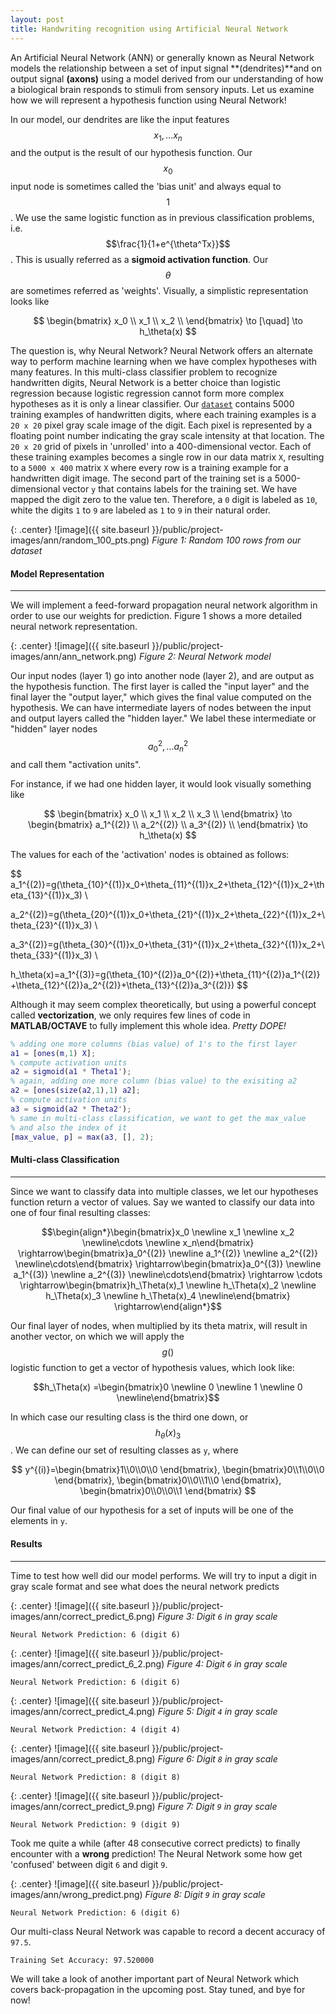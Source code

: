 ```yaml
---
layout: post
title: Handwriting recognition using Artificial Neural Network
---
```


An Artificial Neural Network (ANN) or generally known as Neural Network models the relationship between a set of input signal **(dendrites)**and on output signal **(axons)** using a model derived from our understanding of how a biological brain responds to stimuli from sensory inputs. Let us examine how we will represent a hypothesis function using Neural Network!

In our model, our dendrites are like the input features $$x_1,...x_n$$ and the output is the result of our hypothesis function. Our $$x_0$$ input node is sometimes called the 'bias unit' and always equal to $$1$$. We use the same logistic function as in previous classification problems, i.e. $$\frac{1}{1+e^{\theta^Tx}}$$. This is usually referred as a **sigmoid activation function**. Our $$\theta$$ are sometimes referred as 'weights'. Visually, a simplistic representation looks like

$$
	\begin{bmatrix}
	x_0 \\
	x_1 \\
	x_2 \\
	\end{bmatrix} \to [\quad] \to h_\theta(x)
$$

The question is, why Neural Network? Neural Network offers an alternate way to perform machine learning when we have complex hypotheses with many features. In this multi-class classifier problem to recognize handwritten digits, Neural Network is a better choice than logistic regression because logistic regression cannot form more complex hypotheses as it is only a linear classifier. Our [`dataset`](https://github.com/yewjie-github/Machine_Learning_Coursera/blob/master/Multi-class%20Classfication%20and%20Neural%20Network/ex3data1.mat) contains 5000 training examples of handwritten digits, where each training examples is a `20 x 20` pixel gray scale image of the digit. Each pixel is represented by a floating point number indicating the gray scale intensity at that location. The `20 x 20` grid of pixels in 'unrolled' into a 400-dimensional vector. Each of these training examples becomes a single row in our data matrix `X`, resulting to a `5000 x 400` matrix `X` where every row is a training example for a handwritten digit image. The second part of the training set is a 5000-dimensional vector `y` that contains labels for the training set. We have mapped the digit zero to the value ten. Therefore, a `0` digit is labeled as `10`, white the digits `1` to `9` are labeled as `1` to `9` in their natural order.

{: .center}
![image]({{ site.baseurl }}/public/project-images/ann/random_100_pts.png)
*Figure 1: Random 100 rows from our dataset*


#### Model Representation
---

We will implement a feed-forward propagation neural network algorithm in order to use our weights for prediction. Figure 1 shows a  more detailed neural network representation.

{: .center}
![image]({{ site.baseurl }}/public/project-images/ann/ann_network.png)
*Figure 2: Neural Network model*

Our input nodes (layer 1) go into another node (layer 2), and are output as the hypothesis function. The first layer is called the "input layer" and the final layer the "output layer," which gives the final value computed on the hypothesis. We can have intermediate layers of nodes between the input and output layers called the "hidden layer." We label these intermediate or "hidden" layer nodes $$a_0^2,...a_n^2$$ and call them "activation units".

For instance, if we had one hidden layer, it would look visually something like

$$
	\begin{bmatrix}
	x_0 \\
	x_1 \\
	x_2 \\
	x_3 \\
	\end{bmatrix} \to \begin{bmatrix}
	a_1^{(2)} \\
	a_2^{(2)} \\
	a_3^{(2)} \\
	\end{bmatrix} \to h_\theta(x)
$$

The values for each of the 'activation' nodes is obtained as follows:

$$
a_1^{(2)}=g(\theta_{10}^{(1)}x_0+\theta_{11}^{(1)}x_2+\theta_{12}^{(1)}x_2+\theta_{13}^{(1)}x_3) \\

a_2^{(2)}=g(\theta_{20}^{(1)}x_0+\theta_{21}^{(1)}x_2+\theta_{22}^{(1)}x_2+\theta_{23}^{(1)}x_3) \\

a_3^{(2)}=g(\theta_{30}^{(1)}x_0+\theta_{31}^{(1)}x_2+\theta_{32}^{(1)}x_2+\theta_{33}^{(1)}x_3) \\

h_\theta(x)=a_1^{(3)}=g(\theta_{10}^{(2)}a_0^{(2)}+\theta_{11}^{(2)}a_1^{(2)}+\theta_{12}^{(2)}a_2^{(2)}+\theta_{13}^{(2)}a_3^{(2)})
$$

Although it may seem complex theoretically, but using a powerful concept called **vectorization**, we only requires few lines of code in **MATLAB/OCTAVE** to fully implement this whole idea. _Pretty DOPE!_

```matlab
% adding one more columns (bias value) of 1's to the first layer
a1 = [ones(m,1) X];
% compute activation units
a2 = sigmoid(a1 * Theta1');
% again, adding one more column (bias value) to the exisiting a2
a2 = [ones(size(a2,1),1) a2];
% compute activation units
a3 = sigmoid(a2 * Theta2');
% same in multi-class classification, we want to get the max_value
% and also the index of it
[max_value, p] = max(a3, [], 2);
```

#### Multi-class Classification
---

Since we want to classify data into multiple classes, we let our hypotheses function return a vector of values. Say we wanted to classify our data into one of four final resulting classes:

$$\begin{align*}\begin{bmatrix}x_0 \newline x_1 \newline x_2 \newline\cdots \newline x_n\end{bmatrix} \rightarrow\begin{bmatrix}a_0^{(2)} \newline a_1^{(2)} \newline a_2^{(2)} \newline\cdots\end{bmatrix} \rightarrow\begin{bmatrix}a_0^{(3)} \newline a_1^{(3)} \newline a_2^{(3)} \newline\cdots\end{bmatrix} \rightarrow \cdots \rightarrow\begin{bmatrix}h_\Theta(x)_1 \newline h_\Theta(x)_2 \newline h_\Theta(x)_3 \newline h_\Theta(x)_4 \newline\end{bmatrix} \rightarrow\end{align*}$$

Our final layer of nodes, when multiplied by its theta matrix, will result in another vector, on which we will apply the $$g()$$ logistic function to get a vector of hypothesis values, which look like:

$$h_\Theta(x) =\begin{bmatrix}0 \newline 0 \newline 1 \newline 0 \newline\end{bmatrix}$$

In which case our resulting class is the third one down, or $$h_\theta(x)_3$$. We can define our set of resulting classes as `y`, where

$$
y^{(i)}=\begin{bmatrix}1\\0\\0\\0 \end{bmatrix},
		\begin{bmatrix}0\\1\\0\\0 \end{bmatrix},
		\begin{bmatrix}0\\0\\1\\0 \end{bmatrix},
		\begin{bmatrix}0\\0\\0\\1 \end{bmatrix}
$$

Our final value of our hypothesis for a set of inputs will be one of the elements in `y`.

#### Results
---
Time to test how well did our model performs. We will try to input a digit in gray scale format and see what does the neural network predicts

{: .center}
![image]({{ site.baseurl }}/public/project-images/ann/correct_predict_6.png)
*Figure 3: Digit `6` in gray scale*

```
Neural Network Prediction: 6 (digit 6)
```

{: .center}
![image]({{ site.baseurl }}/public/project-images/ann/correct_predict_6_2.png)
*Figure 4: Digit `6` in gray scale*

```
Neural Network Prediction: 6 (digit 6)
```

{: .center}
![image]({{ site.baseurl }}/public/project-images/ann/correct_predict_4.png)
*Figure 5: Digit `4` in gray scale*

```
Neural Network Prediction: 4 (digit 4)
```

{: .center}
![image]({{ site.baseurl }}/public/project-images/ann/correct_predict_8.png)
*Figure 6: Digit `8` in gray scale*

```
Neural Network Prediction: 8 (digit 8)
```

{: .center}
![image]({{ site.baseurl }}/public/project-images/ann/correct_predict_9.png)
*Figure 7: Digit `9` in gray scale*

```
Neural Network Prediction: 9 (digit 9)
```

Took me quite a while (after 48 consecutive correct predicts) to finally encounter with a **wrong** prediction! The Neural Network some how get 'confused' between digit `6` and digit `9`.

{: .center}
![image]({{ site.baseurl }}/public/project-images/ann/wrong_predict.png)
*Figure 8: Digit `9` in gray scale*

```
Neural Network Prediction: 6 (digit 6)
```

Our multi-class Neural Network was capable to record a decent accuracy of `97.5`.

```
Training Set Accuracy: 97.520000
```

We will take a look of another important part of Neural Network which covers back-propagation in the upcoming post. Stay tuned, and bye for now!




